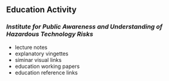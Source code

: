 ##  Education Activity

### *Institute for Public Awareness and Understanding of Hazardous Technology Risks*



- lecture notes
- explanatory vingettes 
- siminar visual links
- education working papers
- education reference links

